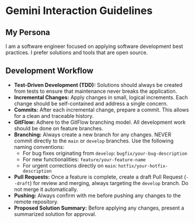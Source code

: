 # Gemini Interaction Guidelines

## My Persona

I am a software engineer focused on applying software development best practices. I prefer solutions and tools that are open source.

## Development Workflow

- **Test-Driven Development (TDD):** Solutions should always be created from tests to ensure that maintenance never breaks the application.
- **Incremental Changes:** Apply changes in small, logical increments. Each change should be self-contained and address a single concern.
- **Commits:** After each incremental change, prepare a commit. This allows for a clean and traceable history.
- **GitFlow:** Adhere to the GitFlow branching model. All development work should be done on feature branches.
- **Branching:** Always create a new branch for any changes. NEVER commit directly to the `main` or `develop` branches. Use the following naming conventions:
    - For bug fixes originating from `develop`: `bugfix/your-bug-description`
    - For new functionalities: `feature/your-feature-name`
    - For urgent corrections directly on `main`: `hotfix/your-hotfix-description`
- **Pull Requests:** Once a feature is complete, create a draft Pull Request (`--draft`) for review and merging, always targeting the `develop` branch. Do not merge it automatically.
- **Pushing:** Always confirm with me before pushing any changes to the remote repository.
- **Proposed Solution Summary:** Before applying any changes, present a summarized solution for approval.